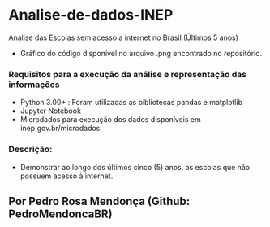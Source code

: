 # Analise-de-dados-INEP
Analise das Escolas sem acesso a internet no Brasil (Últimos 5 anos)
- Gráfico do código disponível no arquivo .png encontrado no repositório.


### Requisitos para a execução da análise e representação das informações
- Python 3.00+ : Foram utilizadas as bibliotecas pandas e matplotlib
- Jupyter Notebook
- Microdados para execução dos dados disponíveis em inep.gov.br/microdados

### Descrição:
- Demonstrar ao longo dos últimos cinco (5) anos, as escolas que não possuem acesso à internet.

## Por Pedro Rosa Mendonça (Github: PedroMendoncaBR)
